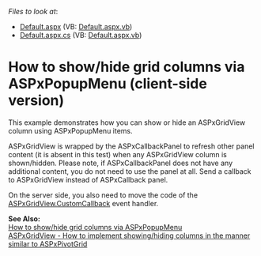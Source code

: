 <!-- default file list -->
*Files to look at*:

* [Default.aspx](./CS/WebSite/Default.aspx) (VB: [Default.aspx.vb](./VB/WebSite/Default.aspx.vb))
* [Default.aspx.cs](./CS/WebSite/Default.aspx.cs) (VB: [Default.aspx.vb](./VB/WebSite/Default.aspx.vb))
<!-- default file list end -->
# How to show/hide grid columns via ASPxPopupMenu (client-side version)


<p>This example demonstrates how you can show or hide an ASPxGridView column using ASPxPopupMenu items. </p><p>ASPxGridView is wrapped by the ASPxCallbackPanel to refresh other panel content (it is absent in this test) when any ASPxGridView column is shown/hidden. Please note, if ASPxCallbackPanel does not have any additional content, you do not need to use the panel at all. Send a callback to ASPxGridView instead of ASPxCallback panel. </p><p>On the server side, you also need to move the code of the <a href="http://documentation.devexpress.com/#AspNet/DevExpressWebASPxGridViewASPxGridView_CustomCallbacktopic"><u>ASPxGridView.CustomCallback</u></a> event handler.</p><p><strong>See Also:</strong><br />
<a href="https://www.devexpress.com/Support/Center/p/E1461">How to show/hide grid columns via ASPxPopupMenu</a><br />
<a href="https://www.devexpress.com/Support/Center/p/E3812">ASPxGridView - How to implement showing/hiding columns in the manner similar to ASPxPivotGrid</a></p>

<br/>


